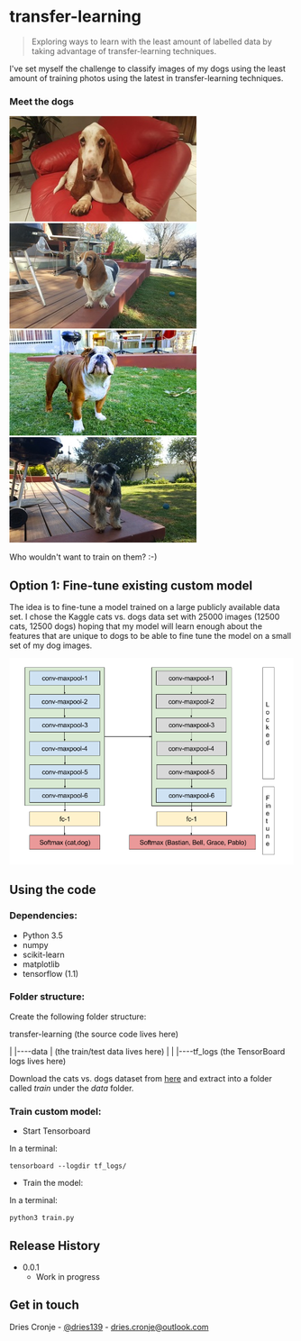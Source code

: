 # transfer-learning
> Exploring ways to learn with the least amount of labelled data by taking advantage of transfer-learning techniques.

I've set myself the challenge to classify images of my dogs using the least amount of training photos using the latest in transfer-learning techniques. 

### Meet the dogs

![Bastian](images/bastian.jpg) ![Bella](images/bella.jpg) ![Grace](images/grace.jpg) ![Pablo](images/pablo.jpg)

Who wouldn't want to train on them? :-)


## Option 1: Fine-tune existing custom model

The idea is to fine-tune a model trained on a large publicly available data set. I chose the Kaggle cats vs. dogs data set with 25000 images (12500 cats, 12500 dogs) hoping that my model will learn enough about the features that are unique to dogs to be able to fine tune the model on a small set of my dog images.


![Architecture](images/transfer-learning-custom-model.png)


## Using the code

### Dependencies:

* Python 3.5
* numpy
* scikit-learn
* matplotlib
* tensorflow (1.1)

### Folder structure:

Create the following folder structure:

transfer-learning
(the source code lives here)

|
|----data
|    (the train/test data lives here)
|
|
|----tf_logs
     (the TensorBoard logs lives here)

Download the cats vs. dogs dataset from [here](https://www.kaggle.com/c/dogs-vs-cats-redux-kernels-edition/data) and extract into a folder called *train* under the *data* folder.

### Train custom model:

* Start Tensorboard

In a terminal:

```
tensorboard --logdir tf_logs/
```

* Train the model:

In a terminal:

```
python3 train.py 
```




## Release History

* 0.0.1
    * Work in progress



## Get in touch

Dries Cronje - [@dries139](twitter.com/dries139) - dries.cronje@outlook.com




